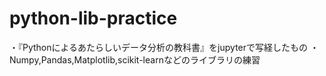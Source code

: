 # python-lib-practice
・『Pythonによるあたらしいデータ分析の教科書』をjupyterで写経したもの
・Numpy,Pandas,Matplotlib,scikit-learnなどのライブラリの練習
